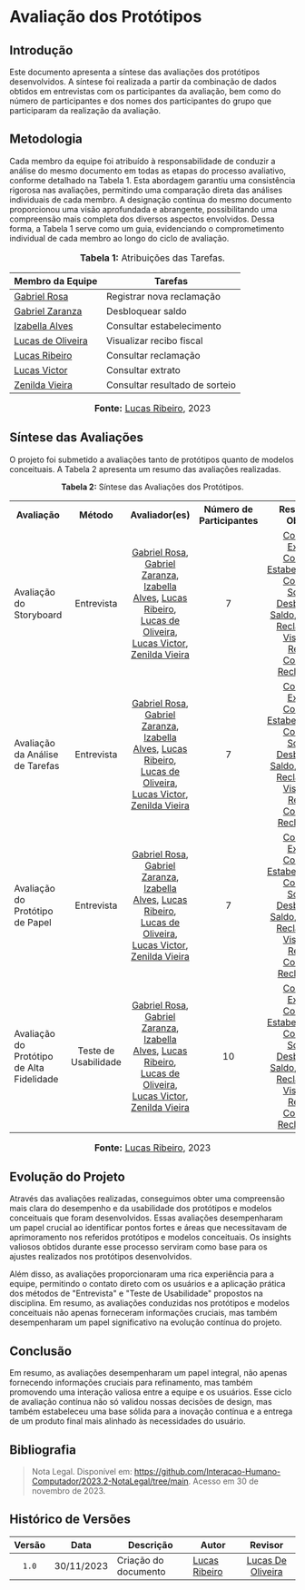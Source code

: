 # Avaliação dos Protótipos

## Introdução

Este documento apresenta a síntese das avaliações dos protótipos desenvolvidos. A síntese foi realizada a partir da combinação de dados obtidos em entrevistas com os participantes da avaliação, bem como do número de participantes e dos nomes dos participantes do grupo que participaram da realização da avaliação.

## Metodologia

Cada membro da equipe foi atribuído à responsabilidade de conduzir a análise do mesmo documento em todas as etapas do processo avaliativo, conforme detalhado na Tabela 1. Esta abordagem garantiu uma consistência rigorosa nas avaliações, permitindo uma comparação direta das análises individuais de cada membro. A designação contínua do mesmo documento proporcionou uma visão aprofundada e abrangente, possibilitando uma compreensão mais completa dos diversos aspectos envolvidos. Dessa forma, a Tabela 1 serve como um guia, evidenciando o comprometimento individual de cada membro ao longo do ciclo de avaliação.

<div align="center">
<font size="3"><p style="text-align: center"><b>Tabela 1:</b> Atribuições das Tarefas.</p></font>

<table>
    <thead>
        <tr>
            <th>Membro da Equipe</th>
            <th>Tarefas</th>
        </tr>
    </thead>
    <tbody>
        <tr>
            <td><a href="https://github.com/gabrielrosa09">Gabriel Rosa</a></td>
            <td>Registrar nova reclamação</td>
        </tr>
        <tr>
            <td><a href="https://github.com/GZaranza">Gabriel Zaranza</a></td>
            <td>Desbloquear saldo</td>
        </tr>
        <tr>
            <td><a href="https://github.com/izabellaalves">Izabella Alves</a></td>
            <td>Consultar estabelecimento</td>
        </tr>
        <tr>
            <td><a href="https://github.com/LucasOliveiraDiasMarquesFerreira">Lucas de Oliveira</a></td>
            <td>Visualizar recibo fiscal</td>
        </tr>
        <tr>
            <td><a href="https://github.com/lucassouzs">Lucas Ribeiro</a></td>
            <td>Consultar reclamação</td>
        </tr>
        <tr>
            <td><a href="https://github.com/Lucas13032003">Lucas Victor</a></td>
            <td>Consultar extrato</td>
        </tr>
        <tr>
            <td><a href="https://github.com/zenildavieira">Zenilda Vieira</a></td>
            <td>Consultar resultado de sorteio</td>
        </tr>
    </tbody>
</table>

<font size="3"><p style="text-align: center"><b>Fonte:</b> <a href="https://github.com/lucassouzs">Lucas Ribeiro</a>, 2023</p></font>
</div>

## Síntese das Avaliações

O projeto foi submetido a avaliações tanto de protótipos quanto de modelos conceituais. A Tabela 2 apresenta um resumo das avaliações realizadas.

<div align="center">
<p><b>Tabela 2:</b> Síntese das Avaliações dos Protótipos.</p>

<table>
  <tr align="center">
    <th>Avaliação</th>
    <th>Método</th>
    <th>Avaliador(es)</th>
    <th>Número de Participantes</th>
    <th>Resultados Obtidos</th>
  </tr>
  <tr>
    <td>Avaliação do Storyboard	</td>
    <td align="center">Entrevista</td>
    <td align="center"><a href="https://github.com/gabrielrosa09">Gabriel Rosa</a>,
    <a href="https://github.com/GZaranza">Gabriel Zaranza</a>,
    <a href="https://github.com/izabellaalves">Izabella Alves</a>,
    <a href="https://github.com/lucassouzs">Lucas Ribeiro</a>,
    <a href="https://github.com/LucasOliveiraDiasMarquesFerreira">Lucas de Oliveira</a>,
    <a href="https://github.com/Lucas13032003">Lucas Victor</a>,
    <a href="https://github.com/zenildavieira">Zenilda Vieira</a></td>
    <td align="center">7</td>
    <td align="center"><a href="https://interacao-humano-computador.github.io/2023.2-NotaLegal/design-avaliacao-desenvolvimento%20II/relatos%20dos%20resultados%20-%20storyboard/consultar_extrato/">Consultar Extrato</a>,
    <a href="https://interacao-humano-computador.github.io/2023.2-NotaLegal/design-avaliacao-desenvolvimento%20II/relatos%20dos%20resultados%20-%20storyboard/consultar-estabelecimento/">Consultar Estabelecimento</a>,
    <a href="https://interacao-humano-computador.github.io/2023.2-NotaLegal/design-avaliacao-desenvolvimento%20II/relatos%20dos%20resultados%20-%20storyboard/consultar-sorteio/">Consultar Sorteio</a>,
    <a href="https://interacao-humano-computador.github.io/2023.2-NotaLegal/design-avaliacao-desenvolvimento%20II/relatos%20dos%20resultados%20-%20storyboard/desbloquear_saldo/">Desbloquear Saldo</a>,
    <a href="https://interacao-humano-computador.github.io/2023.2-NotaLegal/design-avaliacao-desenvolvimento%20II/relatos%20dos%20resultados%20-%20storyboard/registrar_reclama%C3%A7%C3%A3o/">Registrar Reclamação</a>,
      <a href="https://interacao-humano-computador.github.io/2023.2-NotaLegal/design-avaliacao-desenvolvimento%20II/relatos%20dos%20resultados%20-%20storyboard/visualizar_recibo/">Visualizar Recibo</a>,
    <a href="https://interacao-humano-computador.github.io/2023.2-NotaLegal/design-avaliacao-desenvolvimento%20II/relatos%20dos%20resultados%20-%20storyboard/consultar-reclama%C3%A7%C3%A3o/">Consultar Reclamação</a></td>
  </tr>
  <tr>
    <td>Avaliação da Análise de Tarefas	</td>
    <td align="center">Entrevista</td>
    <td align="center"><a href="https://github.com/gabrielrosa09">Gabriel Rosa</a>,
    <a href="https://github.com/GZaranza">Gabriel Zaranza</a>,
    <a href="https://github.com/izabellaalves">Izabella Alves</a>,
    <a href="https://github.com/lucassouzs">Lucas Ribeiro</a>,
    <a href="https://github.com/LucasOliveiraDiasMarquesFerreira">Lucas de Oliveira</a>,
    <a href="https://github.com/Lucas13032003">Lucas Victor</a>,
    <a href="https://github.com/zenildavieira">Zenilda Vieira</a></td>
    <td align="center">7</td>
    <td align="center"><a href="https://interacao-humano-computador.github.io/2023.2-NotaLegal/design-avaliacao-desenvolvimento%20II/relatos%20dos%20resultados%20-%20analise%20de%20tarefas/consultar_extrato/">Consultar Extrato</a>,
    <a href="https://interacao-humano-computador.github.io/2023.2-NotaLegal/design-avaliacao-desenvolvimento%20II/relatos%20dos%20resultados%20-%20analise%20de%20tarefas/consultar-estabelecimento/">Consultar Estabelecimento</a>,
    <a href="https://interacao-humano-computador.github.io/2023.2-NotaLegal/design-avaliacao-desenvolvimento%20II/relatos%20dos%20resultados%20-%20analise%20de%20tarefas/consultar-sorteio/">Consultar Sorteio</a>,
    <a href="https://interacao-humano-computador.github.io/2023.2-NotaLegal/design-avaliacao-desenvolvimento%20II/relatos%20dos%20resultados%20-%20analise%20de%20tarefas/desbloquear_saldo/">Desbloquear Saldo</a>,
    <a href="https://interacao-humano-computador.github.io/2023.2-NotaLegal/design-avaliacao-desenvolvimento%20II/relatos%20dos%20resultados%20-%20analise%20de%20tarefas/registrar_reclamacao/">Registrar Reclamação</a>,
    <a href="https://interacao-humano-computador.github.io/2023.2-NotaLegal/design-avaliacao-desenvolvimento%20II/relatos%20dos%20resultados%20-%20analise%20de%20tarefas/visualizar_recibo/">Visualizar Recibo</a>,
    <a href="https://interacao-humano-computador.github.io/2023.2-NotaLegal/design-avaliacao-desenvolvimento%20II/relatos%20dos%20resultados%20-%20analise%20de%20tarefas/consultar-reclama%C3%A7%C3%A3o/">Consultar Reclamação</a></td>
  </tr>
  <tr>
    <td>Avaliação do Protótipo de Papel	</td>
    <td align="center">Entrevista</td>
    <td align="center"><a href="https://github.com/gabrielrosa09">Gabriel Rosa</a>,
    <a href="https://github.com/GZaranza">Gabriel Zaranza</a>,
    <a href="https://github.com/izabellaalves">Izabella Alves</a>,
    <a href="https://github.com/lucassouzs">Lucas Ribeiro</a>,
    <a href="https://github.com/LucasOliveiraDiasMarquesFerreira">Lucas de Oliveira</a>,
    <a href="https://github.com/Lucas13032003">Lucas Victor</a>,
    <a href="https://github.com/zenildavieira">Zenilda Vieira</a></td>
    <td align="center">7</td>
    <td align="center"><a href="https://interacao-humano-computador.github.io/2023.2-NotaLegal/design-avaliacao-desenvolvimento%20III/resultados-prototipo-papel/consultar-extrato/">Consultar Extrato</a>,
    <a href="https://interacao-humano-computador.github.io/2023.2-NotaLegal/design-avaliacao-desenvolvimento%20III/resultados-prototipo-papel/consultar-estabelecimento/">Consultar Estabelecimento</a>,
    <a href="https://interacao-humano-computador.github.io/2023.2-NotaLegal/design-avaliacao-desenvolvimento%20III/resultados-prototipo-papel/consultar-sorteio/">Consultar Sorteio</a>,
    <a href="https://interacao-humano-computador.github.io/2023.2-NotaLegal/design-avaliacao-desenvolvimento%20III/resultados-prototipo-papel/desbloquear_saldo/">Desbloquear Saldo</a>,
    <a href="https://interacao-humano-computador.github.io/2023.2-NotaLegal/design-avaliacao-desenvolvimento%20III/resultados-prototipo-papel/registrar_reclama%C3%A7%C3%A3o/">Registrar Reclamação</a>,
    <a href="https://interacao-humano-computador.github.io/2023.2-NotaLegal/design-avaliacao-desenvolvimento%20III/resultados-prototipo-papel/visualizar-recibo/">Visualizar Recibo</a>,
    <a href="https://interacao-humano-computador.github.io/2023.2-NotaLegal/design-avaliacao-desenvolvimento%20III/resultados-prototipo-papel/consultar-reclamacao/">Consultar Reclamação</a></td>
  </tr>
  <tr>
    <td>Avaliação do Protótipo de Alta Fidelidade	</td>
    <td align="center">Teste de Usabilidade	</td>
    <td align="center"><a href="https://github.com/gabrielrosa09">Gabriel Rosa</a>,
    <a href="https://github.com/GZaranza">Gabriel Zaranza</a>,
    <a href="https://github.com/izabellaalves">Izabella Alves</a>,
    <a href="https://github.com/lucassouzs">Lucas Ribeiro</a>,
    <a href="https://github.com/LucasOliveiraDiasMarquesFerreira">Lucas de Oliveira</a>,
    <a href="https://github.com/Lucas13032003">Lucas Victor</a>,
    <a href="https://github.com/zenildavieira">Zenilda Vieira</a></td>
    <td align="center">10</td>
    <td align="center"><a href="https://interacao-humano-computador.github.io/2023.2-NotaLegal/design-avaliacao-desenvolvimento%20IV/relato-prototipo-de-alta-fidelidade/consultar-extrato/">Consultar Extrato</a>,
    <a href="https://interacao-humano-computador.github.io/2023.2-NotaLegal/design-avaliacao-desenvolvimento%20IV/relato-prototipo-de-alta-fidelidade/consultar-estabelecimento/">Consultar Estabelecimento</a>,
    <a href="https://interacao-humano-computador.github.io/2023.2-NotaLegal/design-avaliacao-desenvolvimento%20IV/relato-prototipo-de-alta-fidelidade/consultar-sorteio/">Consultar Sorteio</a>,
    <a href="https://interacao-humano-computador.github.io/2023.2-NotaLegal/design-avaliacao-desenvolvimento%20IV/relato-prototipo-de-alta-fidelidade/desbloquear_saldo/">Desbloquear Saldo</a>,
    <a href="https://interacao-humano-computador.github.io/2023.2-NotaLegal/design-avaliacao-desenvolvimento%20IV/relato-prototipo-de-alta-fidelidade/registrar_reclama%C3%A7%C3%A3o/">Registrar Reclamação</a>,
    <a href="https://interacao-humano-computador.github.io/2023.2-NotaLegal/design-avaliacao-desenvolvimento%20IV/relato-prototipo-de-alta-fidelidade/visualizar_recibo/">Visualizar Recibo</a>,
    <a href="https://interacao-humano-computador.github.io/2023.2-NotaLegal/design-avaliacao-desenvolvimento%20IV/relato-prototipo-de-alta-fidelidade/consultar-reclamacao/">Consultar Reclamação</a></td>
  </tr>
</table>

<font size="3"><p style="text-align: center"><b>Fonte:</b> <a href="https://github.com/lucassouzs">Lucas Ribeiro</a>, 2023</p></font>
</div>

## Evolução do Projeto

Através das avaliações realizadas, conseguimos obter uma compreensão mais clara do desempenho e da usabilidade dos protótipos e modelos conceituais que foram desenvolvidos. Essas avaliações desempenharam um papel crucial ao identificar pontos fortes e áreas que necessitavam de aprimoramento nos referidos protótipos e modelos conceituais. Os insights valiosos obtidos durante esse processo serviram como base para os ajustes realizados nos protótipos desenvolvidos.

Além disso, as avaliações proporcionaram uma rica experiência para a equipe, permitindo o contato direto com os usuários e a aplicação prática dos métodos de "Entrevista" e "Teste de Usabilidade" propostos na disciplina. Em resumo, as avaliações conduzidas nos protótipos e modelos conceituais não apenas forneceram informações cruciais, mas também desempenharam um papel significativo na evolução contínua do projeto.

## Conclusão

Em resumo, as avaliações desempenharam um papel integral, não apenas fornecendo informações cruciais para refinamento, mas também promovendo uma interação valiosa entre a equipe e os usuários. Esse ciclo de avaliação contínua não só validou nossas decisões de design, mas também estabeleceu uma base sólida para a inovação contínua e a entrega de um produto final mais alinhado às necessidades do usuário.

## Bibliografia

> Nota Legal. Disponível em: https://github.com/Interacao-Humano-Computador/2023.2-NotaLegal/tree/main. Acesso em 30 de novembro de 2023.

## Histórico de Versões

| Versão | Data   | Descrição     | Autor     |  Revisor        |
| :----: | ------ | ------------- | --------- | :-------------: |
| `1.0`  | 30/11/2023 | Criação do documento | [Lucas Ribeiro](https://github.com/lucassouzs)  |  [Lucas De Oliveira](https://github.com/LucasOliveiraDiasMarquesFerreira)  |
